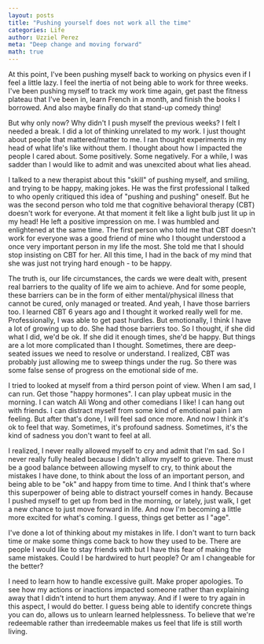 ```yaml
---
layout: posts
title: "Pushing yourself does not work all the time"
categories: Life
author: Uzziel Perez
meta: "Deep change and moving forward"
math: true
---
```


At this point, I've been pushing myself back to working on physics even if I feel a little lazy. I feel the inertia of not being able to work for three weeks. I've been pushing myself to track my work time again, get past the fitness plateau that I've been in, learn French in a month, and finish the books I borrowed. And also maybe finally do that stand-up comedy thing!

But why only now? Why didn't I push myself the previous weeks? I felt I needed a break. I did a lot of thinking unrelated to my work. I just thought about people that mattered/matter to me. I ran thought experiments in my head of what life's like without them. I thought about how I impacted the people I cared about. Some positively. Some negatively. For a while, I was sadder than I would like to admit and was unexcited about what lies ahead.

I talked to a new therapist about this "skill" of pushing myself, and smiling, and trying to be happy, making jokes. He was the first professional I talked to who openly critiqued this idea of "pushing and pushing" oneself. But he was the second person who told me that cognitive behavioral therapy (CBT) doesn't work for everyone. At that moment it felt like a light bulb just lit up in my head! He left a positive impression on me. I was humbled and enlightened at the same time. The first person who told me that CBT doesn't work for everyone was a good friend of mine who I thought understood a once very important person in my life the most. She told me that I should stop insisting on CBT for her. All this time, I had in the back of my mind that she was just not trying hard enough - to be happy.

The truth is, our life circumstances, the cards we were dealt with, present real barriers to the quality of life we aim to achieve. And for some people, these barriers can be in the form of either mental/physical illness that cannot be cured, only managed or treated. And yeah, I have those barriers too. I learned CBT 6 years ago and I thought it worked really well for me. Professionally, I was able to get past hurdles. But emotionally, I think I have a lot of growing up to do. She had those barriers too. So I thought, if she did what I did, we'd be ok. If she did it enough times, she'd be happy. But things are a lot more complicated than I thought. Sometimes, there are deep-seated issues we need to resolve or understand. I realized, CBT was probably just allowing me to sweep things under the rug. So there was some false sense of progress on the emotional side of me.

I tried to looked at myself from a third person point of view. When I am sad, I can run. Get those "happy hormones". I can play upbeat music in the morning. I can watch Ali Wong and other comedians I like! I can hang out with friends. I can distract myself from some kind of emotional pain I am feeling. But after that's done, I will feel sad once more. And now I think it's ok to feel that way. Sometimes, it's profound sadness. Sometimes, it's the kind of sadness you don't want to feel at all.

I realized, I never really allowed myself to cry and admit that I'm sad. So I never really fully healed because I didn't allow myself to grieve. There must be a good balance between allowing myself to cry, to think about the mistakes I have done, to think about the loss of an important person, and being able to be "ok" and happy from time to time. And I think that's where this superpower of being able to distract yourself comes in handy. Because I pushed myself to get up from bed in the morning, or lately, just walk, I get a new chance to just move forward in life. And now I'm becoming a little more excited for what's coming. I guess, things get better as I "age".

I've done a lot of thinking about my mistakes in life. I don't want to turn back time or make some things come back to how they used to be. There are people I would like to stay friends with but I have this fear of making the same mistakes. Could I be hardwired to hurt people? Or am I changeable for the better?

I need to learn how to handle excessive guilt. Make proper apologies. To see how my actions or inactions impacted someone rather than explaining away that I didn't intend to hurt them anyway. And if I were to try again in this aspect, I would do better. I guess being able to identify concrete things you can do, allows us to unlearn learned helplessness. To believe that we're redeemable rather than irredeemable makes us feel that life is still worth living.
